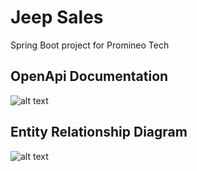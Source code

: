 # Jeep Sales
Spring Boot project for Promineo Tech

## OpenApi Documentation
![alt text](https://i.ibb.co/kyHthLP/Screen-Shot-2022-02-16-at-5-21-47-PM.png)

## Entity Relationship Diagram
![alt text](https://i.ibb.co/TBTBcGf/Screen-Shot-2022-02-16-at-5-23-29-PM.png)
